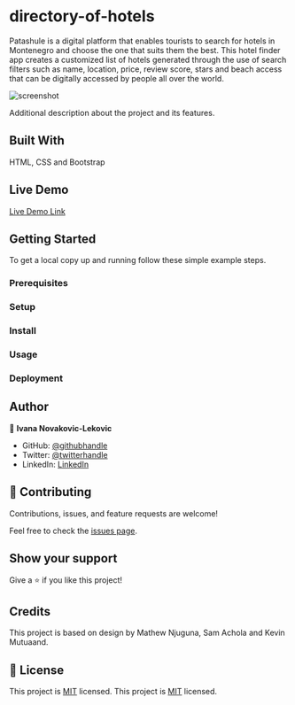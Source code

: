 # directory-of-hotels

Patashule is a digital platform that enables tourists to search for hotels in Montenegro and choose the one that suits them the best.
This hotel finder app creates a customized list of hotels generated through the use of search filters such as name, location, price, review score, stars and beach access that can be digitally accessed by people all over the world.


![screenshot]()


Additional description about the project and its features.

## Built With

HTML, CSS and Bootstrap

## Live Demo

[Live Demo Link]()


## Getting Started
To get a local copy up and running follow these simple example steps.
### Prerequisites
### Setup
### Install
### Usage
### Deployment


## Author

👤 **Ivana Novakovic-Lekovic**

- GitHub: [@githubhandle](https://github.com/1v4n4)
- Twitter: [@twitterhandle](https://twitter.com/codeIv1)
- LinkedIn: [LinkedIn](https://www.linkedin.com/in/ivana-novakovic-lekovic/)

## 🤝 Contributing

Contributions, issues, and feature requests are welcome!

Feel free to check the [issues page](https://github.com/1v4n4/directory-of-hotels/issues).

## Show your support

Give a ⭐️ if you like this project!


## Credits
This project is based on design by Mathew Njuguna, Sam Achola and Kevin Mutuaand.

## 📝 License

This project is [MIT](lic.url) licensed.
This project is [MIT](./MIT.md) licensed.

